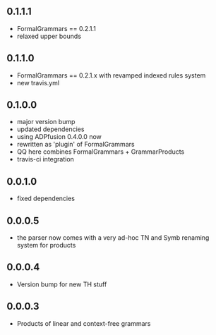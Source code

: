 0.1.1.1
-------

- FormalGrammars == 0.2.1.1
- relaxed upper bounds

0.1.1.0
-------

- FormalGrammars == 0.2.1.x with revamped indexed rules system
- new travis.yml

0.1.0.0
-------

- major version bump
- updated dependencies
- using ADPfusion 0.4.0.0 now
- rewritten as 'plugin' of FormalGrammars
- QQ here combines FormalGrammars + GrammarProducts
- travis-ci integration

0.0.1.0
-------

- fixed dependencies

0.0.0.5
-------

- the parser now comes with a very ad-hoc TN and Symb renaming system for products

0.0.0.4
-------

- Version bump for new TH stuff

0.0.0.3
-------

- Products of linear and context-free grammars

